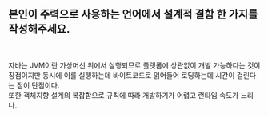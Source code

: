 
## 본인이 주력으로 사용하는 언어에서 설계적 결함 한 가지를 작성해주세요.

<br>

자바는 JVM이란 가상머신 위에서 실행되므로 플랫폼에 상관없이 개발 가능하다는 것이 장점이지만 동시에 이를 실행하는데 바이트코드로 읽어들어 로딩하는데 시간이 걸린다는 점이 단점이다. <br> 
또한 객체지향 설계의 복잡함으로 규칙에 따라 개발하기가 어렵고 런타임 속도가 느리다.
